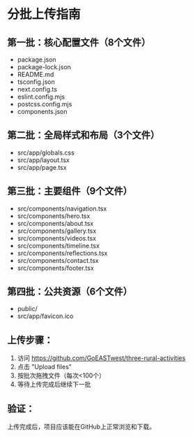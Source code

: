 # 分批上传指南

## 第一批：核心配置文件（8个文件）
- package.json
- package-lock.json
- README.md
- tsconfig.json
- next.config.ts
- eslint.config.mjs
- postcss.config.mjs
- components.json

## 第二批：全局样式和布局（3个文件）
- src/app/globals.css
- src/app/layout.tsx
- src/app/page.tsx

## 第三批：主要组件（9个文件）
- src/components/navigation.tsx
- src/components/hero.tsx
- src/components/about.tsx
- src/components/gallery.tsx
- src/components/videos.tsx
- src/components/timeline.tsx
- src/components/reflections.tsx
- src/components/contact.tsx
- src/components/footer.tsx

## 第四批：公共资源（6个文件）
- public/
- src/app/favicon.ico

## 上传步骤：
1. 访问 https://github.com/GoEASTwest/three-rural-activities
2. 点击 "Upload files"
3. 按批次拖拽文件（每次<100个）
4. 等待上传完成后继续下一批

## 验证：
上传完成后，项目应该能在GitHub上正常浏览和下载。